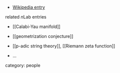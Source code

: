 

* [Wikipedia entry](http://en.wikipedia.org/wiki/Shing-Tung_Yau)

related $n$Lab entries

* [[Calabi-Yau manifold]]

* [[geometrization conjecture]]

* [[p-adic string theory]], [[Riemann zeta function]]

* ...

category: people
